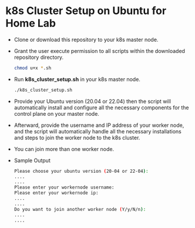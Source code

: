 # k8s Cluster Setup on Ubuntu for Home Lab

- Clone or download this repository to your k8s master node.

- Grant the user execute permission to all scripts within the downloaded repository directory.
  ```bash
  chmod u+x *.sh
  ```

- Run **k8s_cluster_setup.sh** in your k8s master node.
  ```bash
  ./k8s_cluster_setup.sh
  ```

- Provide your Ubuntu version (20.04 or 22.04) then the script will automatically install and configure all the necessary components for the control plane on your master node.

- Afterward, provide the username and IP address of your worker node, and the script will automatically handle all the necessary installations and steps to join the worker node to the k8s cluster.

- You can join more than one worker node.

- Sample Output
  ```bash
  Please choose your ubuntu version (20-04 or 22-04):
  ....
  ....
  Please enter your workernode username:
  Please enter your workernode ip:
  ....
  ....
  Do you want to join another worker node (Y/y/N/n):
  ....
  ....
  ````

